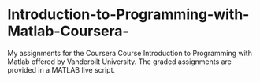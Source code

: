 # Introduction-to-Programming-with-Matlab-Coursera-
My assignments for the Coursera Course Introduction to Programming with Matlab offered by Vanderbilt University.
The graded assignments are provided in a MATLAB live script. 
